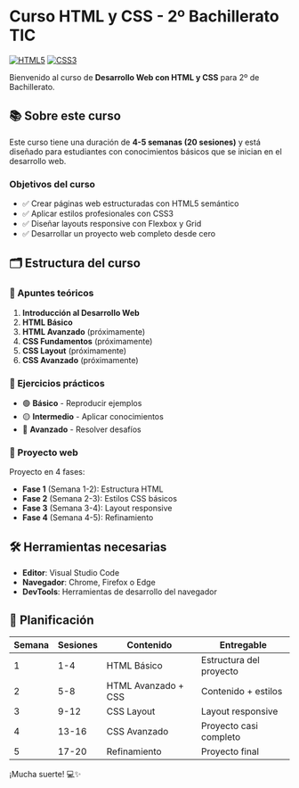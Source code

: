 # Curso HTML y CSS - 2º Bachillerato TIC

[![HTML5](https://img.shields.io/badge/HTML5-E34F26?style=for-the-badge&logo=html5&logoColor=white)](https://developer.mozilla.org/es/docs/Web/HTML)
[![CSS3](https://img.shields.io/badge/CSS3-1572B6?style=for-the-badge&logo=css3&logoColor=white)](https://developer.mozilla.org/es/docs/Web/CSS)

Bienvenido al curso de **Desarrollo Web con HTML y CSS** para 2º de Bachillerato.

## 📚 Sobre este curso

Este curso tiene una duración de **4-5 semanas (20 sesiones)** y está diseñado para estudiantes con conocimientos básicos que se inician en el desarrollo web.

### Objetivos del curso

- ✅ Crear páginas web estructuradas con HTML5 semántico
- ✅ Aplicar estilos profesionales con CSS3
- ✅ Diseñar layouts responsive con Flexbox y Grid
- ✅ Desarrollar un proyecto web completo desde cero

## 🗂️ Estructura del curso

### 📖 Apuntes teóricos

1. **Introducción al Desarrollo Web**
2. **HTML Básico**
3. **HTML Avanzado** (próximamente)
4. **CSS Fundamentos** (próximamente)
5. **CSS Layout** (próximamente)
6. **CSS Avanzado** (próximamente)

### 💪 Ejercicios prácticos

- 🟢 **Básico** - Reproducir ejemplos
- 🟡 **Intermedio** - Aplicar conocimientos
- 🔴 **Avanzado** - Resolver desafíos

### 🚀 Proyecto web

Proyecto en 4 fases:
- **Fase 1** (Semana 1-2): Estructura HTML
- **Fase 2** (Semana 2-3): Estilos CSS básicos
- **Fase 3** (Semana 3-4): Layout responsive
- **Fase 4** (Semana 4-5): Refinamiento

## 🛠️ Herramientas necesarias

- **Editor**: Visual Studio Code
- **Navegador**: Chrome, Firefox o Edge
- **DevTools**: Herramientas de desarrollo del navegador

## 📅 Planificación

| Semana | Sesiones | Contenido | Entregable |
|--------|----------|-----------|------------|
| 1 | 1-4 | HTML Básico | Estructura del proyecto |
| 2 | 5-8 | HTML Avanzado + CSS | Contenido + estilos |
| 3 | 9-12 | CSS Layout | Layout responsive |
| 4 | 13-16 | CSS Avanzado | Proyecto casi completo |
| 5 | 17-20 | Refinamiento | Proyecto final |

¡Mucha suerte! 💻✨
